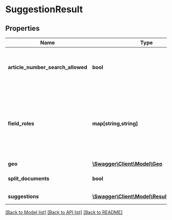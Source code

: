 # SuggestionResult

## Properties
Name | Type | Description | Notes
------------ | ------------- | ------------- | -------------
**article_number_search_allowed** | **bool** | True, if the field with &#x27;productNumber&#x27; field role provides a regex pattern. | 
**field_roles** | **map[string,string]** | A field to role mapping. For example, a field role may be &#x27;brand&#x27;, meaning that the field contains the manufacturer&#x27;s name. (key &#x3D; field role, value &#x3D; field name) | 
**geo** | [**\Swagger\Client\Model\Geo**](Geo.md) |  | [optional] 
**split_documents** | **bool** | Indicator for document into variant splitting. | [optional] 
**suggestions** | [**\Swagger\Client\Model\ResultSuggestion[]**](ResultSuggestion.md) | The requested suggestions. | 

[[Back to Model list]](../../README.md#documentation-for-models) [[Back to API list]](../../README.md#documentation-for-api-endpoints) [[Back to README]](../../README.md)

